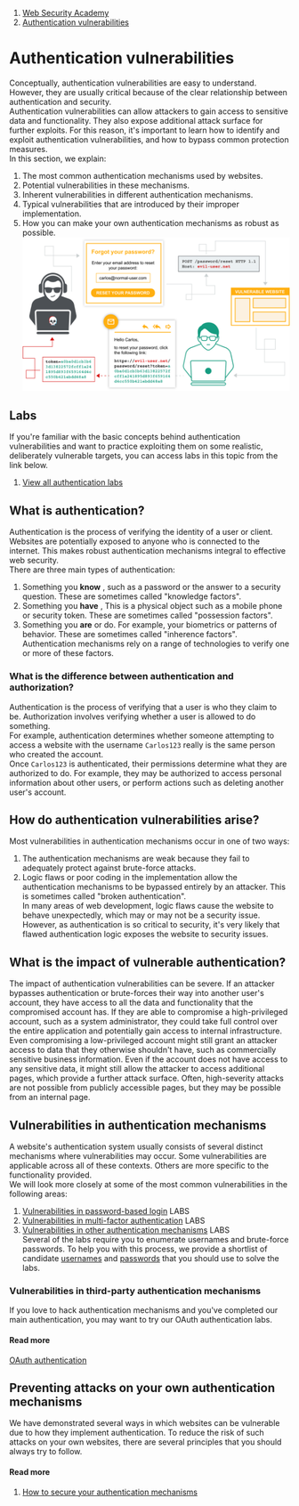 1. [Web Security Academy](/web-security)  
2. [Authentication vulnerabilities](/web-security/authentication)  
  
# Authentication vulnerabilities  
  
Conceptually, authentication vulnerabilities are easy to understand. However, they are usually critical because of the clear relationship between authentication and security.   
Authentication vulnerabilities can allow attackers to gain access to sensitive data and functionality. They also expose additional attack surface for further exploits. For this reason, it's important to learn how to identify and exploit authentication vulnerabilities, and how to bypass common protection measures.   
In this section, we explain:   
  
1. The most common authentication mechanisms used by websites. 
2. Potential vulnerabilities in these mechanisms. 
3. Inherent vulnerabilities in different authentication mechanisms. 
4. Typical vulnerabilities that are introduced by their improper implementation. 
5. How you can make your own authentication mechanisms as robust as possible. 
![Authentication vulnerabilities: password reset poisoning](password-reset-poisoning.svg)

## Labs  
  
If you're familiar with the basic concepts behind authentication vulnerabilities and want to practice exploiting them on some realistic, deliberately vulnerable targets, you can access labs in this topic from the link below.   
  
1. [View all authentication labs](/web-security/all-labs#authentication)

## What is authentication?  
  
Authentication is the process of verifying the identity of a user or client. Websites are potentially exposed to anyone who is connected to the internet. This makes robust authentication mechanisms integral to effective web security.   
There are three main types of authentication:   
  
1. Something you **know** , such as a password or the answer to a security question. These are sometimes called "knowledge factors". 
2. Something you **have** , This is a physical object such as a mobile phone or security token. These are sometimes called "possession factors". 
3. Something you **are** or do. For example, your biometrics or patterns of behavior. These are sometimes called "inherence factors".   
Authentication mechanisms rely on a range of technologies to verify one or more of these factors.   
  
### What is the difference between authentication and authorization?  
  
Authentication is the process of verifying that a user is who they claim to be. Authorization involves verifying whether a user is allowed to do something.   
For example, authentication determines whether someone attempting to access a website with the username `Carlos123` really is the same person who created the account.   
Once `Carlos123` is authenticated, their permissions determine what they are authorized to do. For example, they may be authorized to access personal information about other users, or perform actions such as deleting another user's account.   
  
## How do authentication vulnerabilities arise?  
  
Most vulnerabilities in authentication mechanisms occur in one of two ways:   
  
1. The authentication mechanisms are weak because they fail to adequately protect against brute-force attacks. 
2. Logic flaws or poor coding in the implementation allow the authentication mechanisms to be bypassed entirely by an attacker. This is sometimes called "broken authentication".   
In many areas of web development, logic flaws cause the website to behave unexpectedly, which may or may not be a security issue. However, as authentication is so critical to security, it's very likely that flawed authentication logic exposes the website to security issues.   
  
## What is the impact of vulnerable authentication?  
  
The impact of authentication vulnerabilities can be severe. If an attacker bypasses authentication or brute-forces their way into another user's account, they have access to all the data and functionality that the compromised account has. If they are able to compromise a high-privileged account, such as a system administrator, they could take full control over the entire application and potentially gain access to internal infrastructure.   
Even compromising a low-privileged account might still grant an attacker access to data that they otherwise shouldn't have, such as commercially sensitive business information. Even if the account does not have access to any sensitive data, it might still allow the attacker to access additional pages, which provide a further attack surface. Often, high-severity attacks are not possible from publicly accessible pages, but they may be possible from an internal page.   
  
## Vulnerabilities in authentication mechanisms  
  
A website's authentication system usually consists of several distinct mechanisms where vulnerabilities may occur. Some vulnerabilities are applicable across all of these contexts. Others are more specific to the functionality provided.   
We will look more closely at some of the most common vulnerabilities in the following areas:   
  
1. [Vulnerabilities in password-based login](/web-security/authentication/password-based) LABS
2. [Vulnerabilities in multi-factor authentication](/web-security/authentication/multi-factor) LABS
3. [Vulnerabilities in other authentication mechanisms](/web-security/authentication/other-mechanisms) LABS  
Several of the labs require you to enumerate usernames and brute-force passwords. To help you with this process, we provide a shortlist of candidate [usernames](/web-security/authentication/auth-lab-usernames) and [passwords](/web-security/authentication/auth-lab-passwords) that you should use to solve the labs.   
  
### Vulnerabilities in third-party authentication mechanisms  
  
If you love to hack authentication mechanisms and you've completed our main authentication, you may want to try our OAuth authentication labs.   
  
#### Read more  
  
[OAuth authentication](/web-security/oauth)  
  
## Preventing attacks on your own authentication mechanisms  
  
We have demonstrated several ways in which websites can be vulnerable due to how they implement authentication. To reduce the risk of such attacks on your own websites, there are several principles that you should always try to follow.   
  
#### Read more

1. [How to secure your authentication mechanisms](/web-security/authentication/securing)
